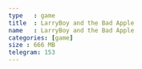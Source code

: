 ```yaml
---
type   : game
title  : LarryBoy and the Bad Apple
name   : LarryBoy and the Bad Apple
categories: [game]
size : 666 MB
telegram: 153
---
```



